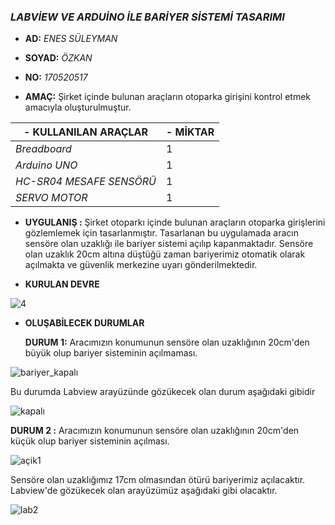 ### ***LABVİEW VE ARDUİNO İLE BARİYER SİSTEMİ TASARIMI***

-   **AD:** *ENES SÜLEYMAN*

-   **SOYAD:** *ÖZKAN*

-   **NO:** *170520517*

-   **AMAÇ:** Şirket içinde bulunan araçların otoparka girişini kontrol etmek amacıyla oluşturulmuştur.

| \- KULLANILAN ARAÇLAR    | \- MİKTAR |
|--------------------------|-----------|
| *Breadboard*             | 1         |
| *Arduino UNO*            | 1         |
| *HC-SR04 MESAFE SENSÖRÜ* | 1         |
| *SERVO MOTOR*            | 1         |

-   **UYGULANIŞ :** Şirket otoparkı içinde bulunan araçların otoparka girişlerini gözlemlemek için tasarlanmıştır. Tasarlanan bu uygulamada aracın sensöre olan uzaklığı ile bariyer sistemi açılıp kapanmaktadır. Sensöre olan uzaklık 20cm altına düştüğü zaman bariyerimiz otomatik olarak açılmakta ve güvenlik merkezine uyarı gönderilmektedir.

-   **KURULAN DEVRE**

   ![4](https://user-images.githubusercontent.com/67148688/172067904-a8dac125-038f-46ab-9534-68246c10138e.jpeg)


-   **OLUŞABİLECEK DURUMLAR**

    **DURUM 1:** Aracımızın konumunun sensöre olan uzaklığının 20cm'den büyük olup bariyer sisteminin açılmaması.

![bariyer_kapalı](images/kapal%C4%B11.jpg)

Bu durumda Labview arayüzünde gözükecek olan durum aşağıdaki gibidir

![kapalı](images/1-02.jpg)

**DURUM 2 :** Aracımızın konumunun sensöre olan uzaklığının 20cm'den küçük olup bariyer sisteminin açılması.

![açik1](images/a%C3%A7%C4%B1k.jpg)

Sensöre olan uzaklığımız 17cm olmasından ötürü bariyerimiz açılacaktır. Labview'de gözükecek olan arayüzümüz aşağıdaki gibi olacaktır.

![lab2](images/2.jpg)
